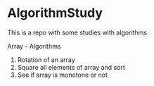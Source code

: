 # AlgorithmStudy

This is a repo with some studies with algorithms

Array - Algorithms
1. Rotation of an array
2. Square all elements of array and sort
3. See if array is monotone or not